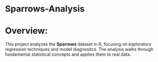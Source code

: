 # Sparrows-Analysis

# Overview:
This project analyzes the **Sparrows** dataset in R, focusing on exploratory regression techniques and model diagnositcs. The analysis walks through fundamental statistical concepts and applies them to real data. 

